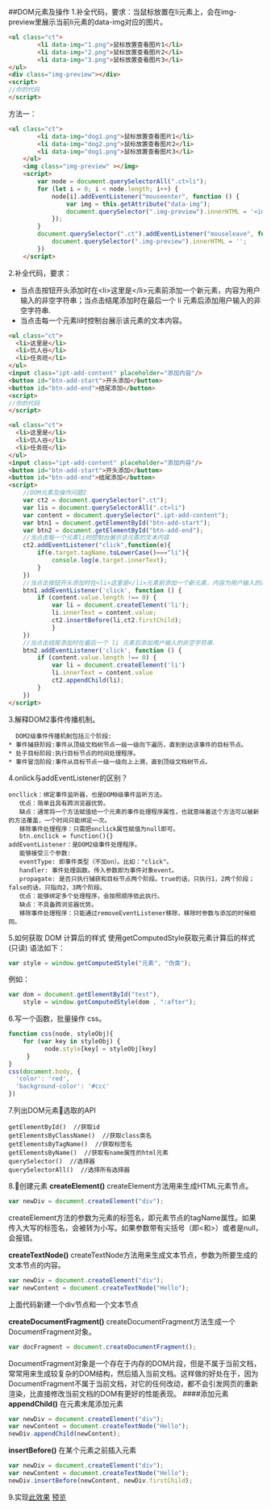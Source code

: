 ##DOM元素及操作
1.补全代码，要求：当鼠标放置在li元素上，会在img-preview里展示当前li元素的data-img对应的图片。
```html
<ul class="ct">
        <li data-img="1.png">鼠标放置查看图片1</li>
        <li data-img="2.png">鼠标放置查看图片2</li>
        <li data-img="3.png">鼠标放置查看图片3</li>
</ul>
<div class="img-preview"></div>
<script>
//你的代码
</script>
```
方法一：
```html
<ul class="ct">
        <li data-img="dog1.png">鼠标放置查看图片1</li>
        <li data-img="dog2.png">鼠标放置查看图片2</li>
        <li data-img="dog1.png">鼠标放置查看图片3</li>
    </ul>
    <img class="img-preview" ></img>
    <script>
        var node = document.querySelectorAll(".ct>li");
        for (let i = 0; i < node.length; i++) {
            node[i].addEventListener("mouseenter", function () {
                var img = this.getAttribute("data-img");
                document.querySelector(".img-preview").innerHTML = '<img src=' + img + ' />'
            });
        }
        document.querySelector(".ct").addEventListener("mouseleave", function () {
            document.querySelector(".img-preview").innerHTML = '';
        })
    </script>
```
2.补全代码，要求：

* 当点击按钮开头添加时在\<li>这里是\</li>元素前添加一个新元素，内容为用户输入的非空字符串；当点击结尾添加时在最后一个 li 元素后添加用户输入的非空字符串.
* 当点击每一个元素li时控制台展示该元素的文本内容。
```html
<ul class="ct">
  <li>这里是</li>
  <li>饥人谷</li>
  <li>任务班</li>
</ul>
<input class="ipt-add-content" placeholder="添加内容"/>
<button id="btn-add-start">开头添加</button>
<button id="btn-add-end">结尾添加</button>
<script>
//你的代码
</script>
```
```html
<ul class="ct">
  <li>这里是</li>
  <li>饥人谷</li>
  <li>任务班</li>
</ul>
<input class="ipt-add-content" placeholder="添加内容"/>
<button id="btn-add-start">开头添加</button>
<button id="btn-add-end">结尾添加</button>
<script>
    //DOM元素及操作问题2
    var ct2 = document.querySelector(".ct");
    var lis = document.querySelectorAll(".ct>li")
    var content = document.querySelector(".ipt-add-content");
    var btn1 = document.getElementById("btn-add-start");
    var btn2 = document.getElementById("btn-add-end");
    //当点击每一个元素li时控制台展示该元素的文本内容
    ct2.addEventListener("click",function(e){
        if(e.target.tagName.toLowerCase()==="li"){
            console.log(e.target.innerText);
        }
    })
    //当点击按钮开头添加时在<li>这里是</li>元素前添加一个新元素，内容为用户输入的非空字符串；
    btn1.addEventListener('click', function () {
        if (content.value.length !== 0) {
            var li = document.createElement('li');
            li.innerText = content.value;
            ct2.insertBefore(li,ct2.firstChild);
            }
    })
    //当点击结尾添加时在最后一个 li 元素后添加用户输入的非空字符串.
    btn2.addEventListener('click', function () {
        if (content.value.length !== 0) {
            var li = document.createElement('li')
            li.innerText = content.value
            ct2.appendChild(li);
        }
    })
</script>
```
3.解释DOM2事件传播机制。
```
  DOM2级事件传播机制包括三个阶段:
* 事件捕获阶段:事件从顶级文档树节点一级一级向下遍历，直到到达该事件的目标节点。
* 处于目标阶段:执行目标节点的时间处理程序。
* 事件冒泡阶段:事件从目标节点一级一级向上上溯，直到顶级文档树节点。
```
4.onlick与addEventListener的区别？
```
oncllick：绑定事件监听器，也是DOM0级事件监听方法。
   优点：简单且具有跨浏览器优势。
   缺点：通常将一个方法赋值给一个元素的事件处理程序属性，也就意味着这个方法可以被新的方法覆盖，一个时间只能绑定一次。
   移除事件处理程序：只需把onclick属性赋值为null即可。
   btn.onclick = function(){}
addEventListener：是DOM2级事件处理程序。
   能够接受三个参数:
   eventType: 即事件类型（不加on）。比如："click"。
   handler: 事件处理函数。传入参数即为事件对象event。
   propagate: 是否只执行捕获和目标节点两个阶段。true的话，只执行1，2两个阶段；false的话，只指向2，3两个阶段。
   优点：能够绑定多个处理程序，会按照顺序依此执行。
   缺点：不具备跨浏览器优势。
   移除事件处理程序：只能通过removeEventListener移除，移除时参数与添加的时候相同。
```
5.如何获取 DOM 计算后的样式
使用getComputedStyle获取元素计算后的样式(只读)
语法如下：
```javascript
var style = window.getComputedStyle("元素", "伪类");
```
例如：
```javascript
var dom = document.getElementById("test"),
    style = window.getComputedStyle(dom , ":after");
```
6.写一个函数，批量操作 css。
```javascript
function css(node, styleObj){
    for (var key in styleObj) {
          node.style[key] = styleObj[key]
     }
}
css(document.body, {
  'color': 'red',
  'background-color': '#ccc'
})
```
7.列出DOM元素选取的API
```
getElementById()  //获取id
getElementsByClassName()  //获取class类名
getElementsByTagName()  //获取标签名
getElementsByName()  //获取有name属性的html元素
querySelector()  //选择器
querySelectorAll()  //选择所有选择器
```
8.创建元素
**createElement()**
createElement方法用来生成HTML元素节点。
```javascript
var newDiv = document.createElement("div");
```
createElement方法的参数为元素的标签名，即元素节点的tagName属性。如果传入大写的标签名，会被转为小写。如果参数带有尖括号（即<和>）或者是null，会报错。

**createTextNode()**
createTextNode方法用来生成文本节点，参数为所要生成的文本节点的内容。
```javascript
var newDiv = document.createElement("div");
var newContent = document.createTextNode("Hello");
```
上面代码新建一个div节点和一个文本节点

**createDocumentFragment()**
createDocumentFragment方法生成一个DocumentFragment对象。
```javascript
var docFragment = document.createDocumentFragment();
```
DocumentFragment对象是一个存在于内存的DOM片段，但是不属于当前文档，常常用来生成较复杂的DOM结构，然后插入当前文档。这样做的好处在于，因为DocumentFragment不属于当前文档，对它的任何改动，都不会引发网页的重新渲染，比直接修改当前文档的DOM有更好的性能表现。
####添加元素
**appendChild()**
在元素末尾添加元素
```javascript
var newDiv = document.createElement("div");
var newContent = document.createTextNode("Hello");
newDiv.appendChild(newContent);
```
**insertBefore()**
在某个元素之前插入元素
```javascript
var newDiv = document.createElement("div");
var newContent = document.createTextNode("Hello");
newDiv.insertBefore(newContent, newDiv.firstChild);
```
9.实现[此效果](http://js.jirengu.com/nupom)
[预览](http://js.jirengu.com/sexax/4/)
